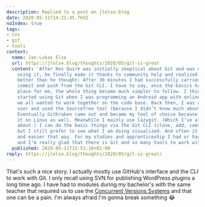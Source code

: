 ```yaml
---
description: Replied to a post on jlelse.blog
date: 2020-05-11T14:21:45.769Z
noIndex: true
tags:
- cvs
- git
- tools
context:
  name: Jan-Lukas Else
  url: https://jlelse.blog/thoughts/2020/05/git-is-great
  content: 'After Kev Quirk was initially skeptical about Git and was desperate about
    using it, he finally made it thanks to community help and realized that Git is
    better than he thought: After 30 minutes I had successfully carried out my first
    commit and push from the Git CLI. I have to say, once the basics had clicked into
    place for me, the whole thing became much simpler to follow. I think I myself
    started using Git when I was programming an Android app with online friends and
    we all wanted to work together on the code base. Back then, I was a full Windows
    user and used the SourceTree tool (because I didn’t know much about the Git CLI).
    Eventually GitKraken came out and became my tool of choice because I could use
    it on Linux as well. Meanwhile I mainly use lazygit. (Which I’ve already written
    about.) I can do the basic things via the Git CLI (clone, add, comit, push, …),
    but I still prefer to see what I am doing visualized. And often it’s much faster
    and easier that way. For my studies and apprenticeship I had or have to use SVN
    and I’m really glad that there is Git and so many tools to work with Git…'
  published: 2020-05-11T15:51:16+02:00
reply: https://jlelse.blog/thoughts/2020/05/git-is-great/
---
```


That's such a nice story. I actually mostly use GitHub's interface and the CLI to work with Git. I only recall using SVN for publishing WordPress plugins a long time ago. I have had to modules during my bachelor's with the same teacher that required us to use the [Concurrent Versions Systems](https://en.wikipedia.org/wiki/Concurrent_Versions_System) and that one can be a pain. I'm always afraid I'm gonna break something 😂

